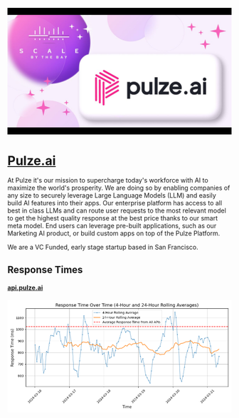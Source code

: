 [![Visit Pulze.ai](imagePreview.jpg)](https://www.pulze.ai)

# [Pulze.ai](https://www.pulze.ai)

At Pulze it's our mission to supercharge today's workforce with AI to maximize the world's prosperity. We are doing so by enabling companies of any size to securely leverage Large Language Models (LLM) and easily build AI features into their apps. Our enterprise platform has access to all best in class LLMs and can route user requests to the most relevant model to get the highest quality response at the best price thanks to our smart meta model. End users can leverage pre-built applications, such as our Marketing AI product, or build custom apps on top of the Pulze Platform.

We are a VC Funded, early stage startup based in San Francisco.

## Response Times

#### [api.pulze.ai](https://api.pulze.ai)

![api.pulze.ai](response-time-charts/api.pulze.ai.png)

